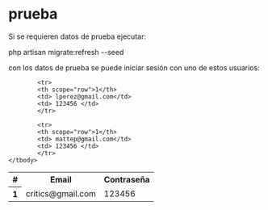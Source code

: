 # prueba

<p> Si se requieren datos de prueba ejecutar: <p> php artisan migrate:refresh --seed  </p></p>

<p>con los datos de prueba se puede iniciar sesión con uno de estos usuarios: </p>

<table>
            <th scope="col">#</th>
            <th scope="col">Email</th>
            <th scope="col">Contraseña</th>
            <tr>
            <th scope="row">1</th>
            <td> critics@gmail.com</td>
            <td> 123456 </td>
            </tr>
        
            <tr>
            <th scope="row">1</th>
            <td> lperez@gmail.com</td>
            <td> 123456 </td>
            </tr>
        
            <tr>
            <th scope="row">1</th>
            <td> mattep@gmail.com</td>
            <td> 123456 </td>
            </tr>
    </tbody>
    
 </table>
        
     
